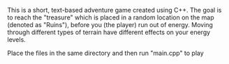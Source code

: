 This is a short, text-based adventure game created using C++. The goal is to reach the "treasure" which is placed in a random location on the map (denoted as "Ruins"), before you (the player) run out of energy. Moving through different types of terrain have different effects on your energy levels.

Place the files in the same directory and then run "main.cpp" to play
